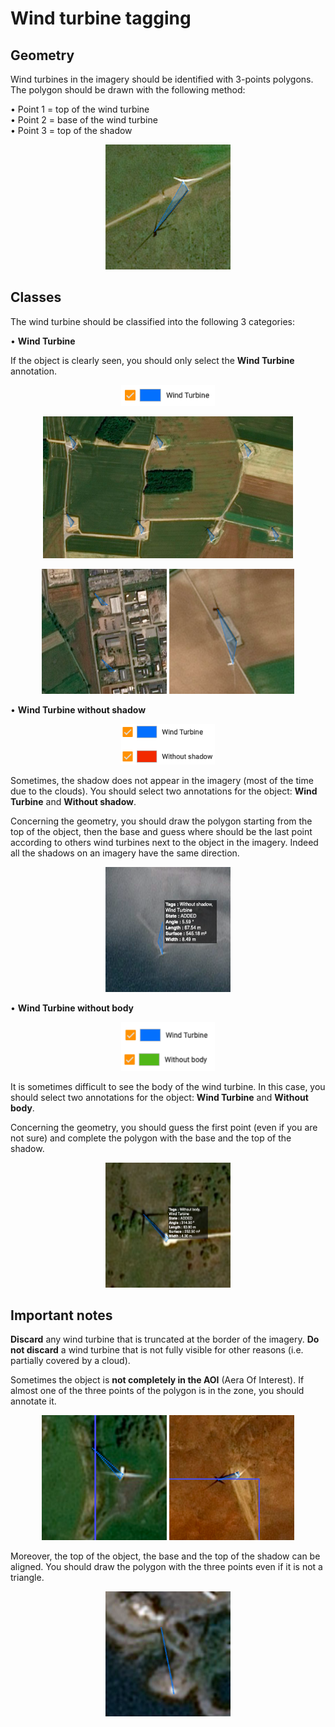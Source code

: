 # Wind turbine tagging 

## Geometry


Wind turbines in the imagery should be identified with 3-points polygons. The polygon should be drawn with the following method: 

• Point 1 = top of the wind turbine \
• Point 2 = base of the wind turbine \
• Point 3 = top of the shadow 


<p align="center"> 
<img src="ressources_wt/geom.png" width="200" height="200" title="hover text">
</p>

## Classes

The wind turbine should be classified into the following 3 categories: 

• **Wind Turbine** 

If the object is clearly seen, you should only select the **Wind Turbine** annotation.

<p align="center"> 
<img src="ressources_wt/wt_only.png" width="150" title="hover text">
</p>


<p align="center"> 
<img src="ressources_wt/wt_tag.png" width="400" title="hover text">
</p>

<p align="middle"> 
<img src="ressources_wt/wt2.png" width="200" height="200" title="hover text" >
<img src="ressources_wt/tag.png" width="200" height="200"  title="hover text">

</p>

• **Wind Turbine without shadow** 

<p align="center"> 
<img src="ressources_wt/shadow_tag.png" width="150" title="hover text">
</p>


Sometimes, the shadow does not appear in the imagery (most of the time due to the clouds). You should select two annotations for the object: **Wind Turbine** and **Without shadow**.

Concerning the geometry, you should draw the polygon starting from the top of the object, then the base and guess where should be the last point according to others wind turbines next to the object in the imagery. Indeed all the shadows on an imagery have the same direction. 


<p align="center"> 
<img src="ressources_wt/clouds.png" width="200" height="200" title="hover text">
</p>


• **Wind Turbine without body**

<p align="center"> 
<img src="ressources_wt/wt.png" width="150" title="hover text">
</p>


It is sometimes difficult to see the body of the wind turbine. In this case, you should select two annotations for the object: **Wind Turbine** and **Without body**.

Concerning the geometry, you should guess the first point (even if you are not sure) and complete the polygon with the base and the top of the shadow.
 
 <p align="center"> 
<img src="ressources_wt/body.png" width="200" height="200" title="hover text">
</p>


## Important notes

**Discard** any wind turbine that is truncated at the border of the imagery. **Do not discard** a wind turbine that is not fully visible for other reasons (i.e. partially covered by a cloud).

Sometimes the object is **not completely in the AOI** (Aera Of Interest). If almost one of the three points of the polygon is in the zone, you should annotate it.

 <p align="center"> 
<img src="ressources_wt/aoi.png" width="200" height="200" title="hover text">
<img src="ressources_wt/aoi2.png" width="200" height="200" title="hover text">
</p>


Moreover, the top of the object, the base and the top of the shadow can be aligned. You should draw the polygon with the three points even if it is not a triangle. 

 <p align="center"> 
<img src="ressources_wt/aligned.png" width="200" height="200" title="hover text">

</p>
